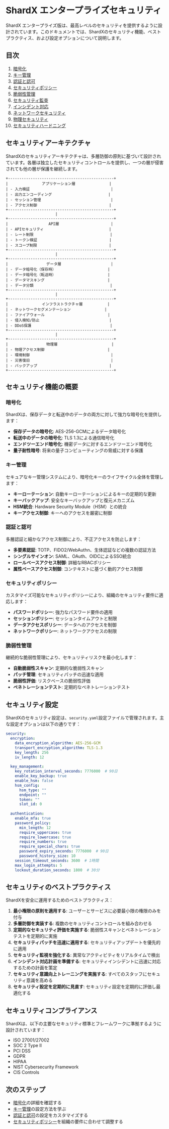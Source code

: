 # ShardX エンタープライズセキュリティ

ShardX エンタープライズ版は、最高レベルのセキュリティを提供するように設計されています。このドキュメントでは、ShardXのセキュリティ機能、ベストプラクティス、および設定オプションについて説明します。

## 目次

1. [暗号化](encryption.md)
2. [キー管理](key-management.md)
3. [認証と認可](authentication.md)
4. [セキュリティポリシー](policies.md)
5. [脆弱性管理](vulnerability-management.md)
6. [セキュリティ監査](security-audits.md)
7. [インシデント対応](incident-response.md)
8. [ネットワークセキュリティ](network-security.md)
9. [物理セキュリティ](physical-security.md)
10. [セキュリティハードニング](hardening.md)

## セキュリティアーキテクチャ

ShardXのセキュリティアーキテクチャは、多層防御の原則に基づいて設計されています。各層は独立したセキュリティコントロールを提供し、一つの層が侵害されても他の層が保護を継続します。

```
+-----------------------------------------------+
|               アプリケーション層               |
| - 入力検証                                    |
| - 出力エンコーディング                         |
| - セッション管理                               |
| - アクセス制御                                |
+-----------------------------------------------+
                      |
+-----------------------------------------------+
|                  API層                       |
| - APIセキュリティ                             |
| - レート制限                                  |
| - トークン検証                                |
| - スコープ制限                                |
+-----------------------------------------------+
                      |
+-----------------------------------------------+
|                 データ層                      |
| - データ暗号化（保存時）                       |
| - データ暗号化（転送時）                       |
| - データマスキング                            |
| - データ分類                                  |
+-----------------------------------------------+
                      |
+-----------------------------------------------+
|               インフラストラクチャ層           |
| - ネットワークセグメンテーション               |
| - ファイアウォール                            |
| - 侵入検知/防止                               |
| - DDoS保護                                   |
+-----------------------------------------------+
                      |
+-----------------------------------------------+
|                 物理層                        |
| - 物理アクセス制御                            |
| - 環境制御                                    |
| - 災害復旧                                    |
| - バックアップ                                |
+-----------------------------------------------+
```

## セキュリティ機能の概要

### 暗号化

ShardXは、保存データと転送中のデータの両方に対して強力な暗号化を提供します：

- **保存データの暗号化**: AES-256-GCMによるデータ暗号化
- **転送中のデータの暗号化**: TLS 1.3による通信暗号化
- **エンドツーエンド暗号化**: 機密データに対するエンドツーエンド暗号化
- **量子耐性暗号**: 将来の量子コンピューティングの脅威に対する保護

### キー管理

セキュアなキー管理システムにより、暗号化キーのライフサイクル全体を管理します：

- **キーローテーション**: 自動キーローテーションによるキーの定期的な更新
- **キーバックアップ**: 安全なキーバックアップと復元メカニズム
- **HSM統合**: Hardware Security Module（HSM）との統合
- **キーアクセス制御**: キーへのアクセスを厳密に制御

### 認証と認可

多層認証と細かなアクセス制御により、不正アクセスを防止します：

- **多要素認証**: TOTP、FIDO2/WebAuthn、生体認証などの複数の認証方法
- **シングルサインオン**: SAML、OAuth、OIDCによるSSO統合
- **ロールベースアクセス制御**: 詳細なRBACポリシー
- **属性ベースアクセス制御**: コンテキストに基づく動的アクセス制御

### セキュリティポリシー

カスタマイズ可能なセキュリティポリシーにより、組織のセキュリティ要件に適応します：

- **パスワードポリシー**: 強力なパスワード要件の適用
- **セッションポリシー**: セッションタイムアウトと制限
- **データアクセスポリシー**: データへのアクセスを制御
- **ネットワークポリシー**: ネットワークアクセスの制限

### 脆弱性管理

継続的な脆弱性管理により、セキュリティリスクを最小化します：

- **自動脆弱性スキャン**: 定期的な脆弱性スキャン
- **パッチ管理**: セキュリティパッチの迅速な適用
- **脆弱性評価**: リスクベースの脆弱性評価
- **ペネトレーションテスト**: 定期的なペネトレーションテスト

## セキュリティ設定

ShardXのセキュリティ設定は、`security.yaml`設定ファイルで管理されます。主な設定オプションは以下の通りです：

```yaml
security:
  encryption:
    data_encryption_algorithm: AES-256-GCM
    transport_encryption_algorithm: TLS-1.3
    key_length: 256
    iv_length: 12
  
  key_management:
    key_rotation_interval_seconds: 7776000  # 90日
    enable_key_backup: true
    enable_hsm: false
    hsm_config:
      hsm_type: ""
      endpoint: ""
      token: ""
      slot_id: 0
  
  authentication:
    enable_mfa: true
    password_policy:
      min_length: 12
      require_uppercase: true
      require_lowercase: true
      require_numbers: true
      require_special_chars: true
      password_expiry_seconds: 7776000  # 90日
      password_history_size: 10
    session_timeout_seconds: 3600  # 1時間
    max_login_attempts: 5
    lockout_duration_seconds: 1800  # 30分
```

## セキュリティのベストプラクティス

ShardXを安全に運用するためのベストプラクティス：

1. **最小権限の原則を適用する**: ユーザーとサービスに必要最小限の権限のみを付与
2. **多層防御を実装する**: 複数のセキュリティコントロールを組み合わせる
3. **定期的なセキュリティ評価を実施する**: 脆弱性スキャンとペネトレーションテストを定期的に実施
4. **セキュリティパッチを迅速に適用する**: セキュリティアップデートを優先的に適用
5. **セキュリティ監視を強化する**: 異常なアクティビティをリアルタイムで検出
6. **インシデント対応計画を準備する**: セキュリティインシデントに迅速に対応するための計画を策定
7. **セキュリティ意識向上トレーニングを実施する**: すべてのスタッフにセキュリティ意識を高める
8. **セキュリティ設定を定期的に見直す**: セキュリティ設定を定期的に評価し最適化する

## セキュリティコンプライアンス

ShardXは、以下の主要なセキュリティ標準とフレームワークに準拠するように設計されています：

- ISO 27001/27002
- SOC 2 Type II
- PCI DSS
- GDPR
- HIPAA
- NIST Cybersecurity Framework
- CIS Controls

## 次のステップ

- [暗号化](encryption.md)の詳細を確認する
- [キー管理](key-management.md)の設定方法を学ぶ
- [認証と認可](authentication.md)の設定をカスタマイズする
- [セキュリティポリシー](policies.md)を組織の要件に合わせて調整する